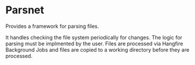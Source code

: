 # Parsnet
Provides a framework for parsing files.

It handles checking the file system periodically for changes.
The logic for parsing must be implmented by the user.
Files are processed via Hangfire Background Jobs and files are copied to a working directory before they are processed.

